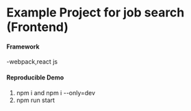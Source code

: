 # Example Project for job search (Frontend)



#### Framework
 -webpack,react js

#### Reproducible Demo
1. npm i and npm i --only=dev 
2. npm run start 
